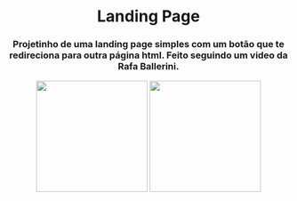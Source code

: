 <h1 align="center"> Landing Page </h1>

<h3 align="center"> Projetinho de uma landing page simples com um botão que te redireciona para outra página html. Feito seguindo um video da Rafa Ballerini. </h3>

<p align="center">
<img height="200" src="https://i.imgur.com/ehJJiBz.png">
<img height="200" src="https://i.imgur.com/wfh8Veb.png">
</p>
